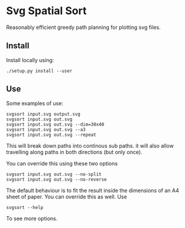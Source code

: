 # Svg Spatial Sort


Reasonably efficient greedy path planning for plotting svg files.


## Install

Install locally using:

    ./setup.py install --user

## Use

Some examples of use:

    svgsort input.svg output.svg
    svgsort input.svg out.svg
    svgsort input.svg out.svg --dim=30x40
    svgsort input.svg out.svg --a3
    svgsort input.svg out.svg --repeat

This will break down paths into continous sub paths. it will also allow
travelling along paths in both directions (but only once).

You can override this using these two options

    svgsort input.svg out.svg --no-split
    svgsort input.svg out.svg --no-reverse

The default behaviour is to fit the result inside the dimensions of an A4 sheet
of paper. You can override this as well. Use

    svgsort --help

To see more options.

